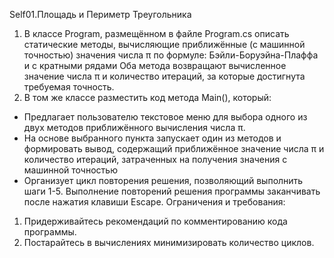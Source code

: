 Self01.Площадь и Периметр Треугольника
1. В классе Program, размещённом в файле Program.cs описать статические методы, вычисляющие
приближённые (с машинной точностью) значения числа π по формуле: Бэйли-Боруэйна-Плаффа и с
кратными рядами
Оба метода возвращают вычисленное значение числа π и количество итераций, за которые достигнута
требуемая точность.
2. В том же классе разместить код метода Main(), который:
- Предлагает пользователю текстовое меню для выбора одного из двух методов приближённого
вычисления числа π.
- На основе выбранного пункта запускает один из методов и формировать вывод, содержащий
приближённое значение числа π и количество итераций, затраченных на получения значения с
машинной точностью
- Организует цикл повторения решения, позволяющий выполнить шаги 1-5. Выполнение повторений
решения программы заканчивать после нажатия клавиши Escape.
Ограничения и требования:
1. Придерживайтесь рекомендаций по комментированию кода программы.
2. Постарайтесь в вычислениях минимизировать количество циклов.